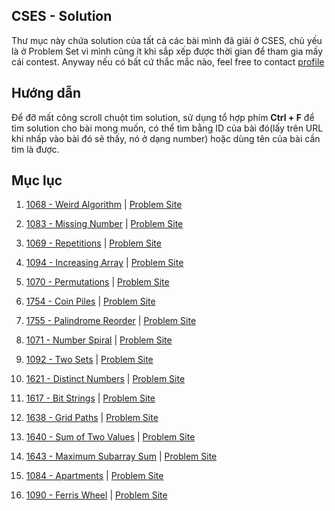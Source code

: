 ## CSES - Solution
Thư mục này chứa solution của tất cả các bài mình đã giải ở CSES, chủ yếu là ở Problem Set vì mình cũng ít khi sắp xếp được thời gian để tham gia mấy cái contest. Anyway nếu có bất cứ thắc mắc nào, feel free to contact [profile](https://nghoanglong.github.io/)

## Hướng dẫn

Để đỡ mất công scroll chuột tìm solution, sử dụng tổ hợp phím **Ctrl + F** để tìm solution cho bài mong muốn, có thể tìm bằng ID của bài đó(lấy trên URL khi nhấp vào bài đó sẽ thấy, nó ở dạng number) hoặc dùng tên của bài cần tìm là được.

## Mục lục

1. [1068 - Weird Algorithm](https://github.com/nghoanglong/CP-Solutions/tree/master/CSES/1068.cpp) | [Problem Site](https://cses.fi/problemset/task/1068/)

2. [1083 - Missing Number](https://github.com/nghoanglong/CP-Solutions/tree/master/CSES/1083.cpp) | [Problem Site](https://cses.fi/problemset/task/1083/)

3. [1069 - Repetitions](https://github.com/nghoanglong/CP-Solutions/tree/master/CSES/1069.cpp) | [Problem Site](https://cses.fi/problemset/task/1069/)

4. [1094 - Increasing Array](https://github.com/nghoanglong/CP-Solutions/tree/master/CSES/1094.cpp) | [Problem Site](https://cses.fi/problemset/task/1094/)

5. [1070 - Permutations](https://github.com/nghoanglong/CP-Solutions/tree/master/CSES/1070.cpp) | [Problem Site](https://cses.fi/problemset/task/1070/)

6. [1754 - Coin Piles](https://github.com/nghoanglong/CP-Solutions/tree/master/CSES/1754.cpp) | [Problem Site](https://cses.fi/problemset/task/1754/)

7. [1755 - Palindrome Reorder](https://github.com/nghoanglong/CP-Solutions/tree/master/CSES/1755.cpp) | [Problem Site](https://cses.fi/problemset/task/1755/)

8. [1071 - Number Spiral](https://github.com/nghoanglong/CP-Solutions/tree/master/CSES/1071.cpp) | [Problem Site](https://cses.fi/problemset/task/1071/)

9. [1092 - Two Sets](https://github.com/nghoanglong/CP-Solutions/tree/master/CSES/1092.cpp) | [Problem Site](https://cses.fi/problemset/task/1092/)

10. [1621 - Distinct Numbers](https://github.com/nghoanglong/CP-Solutions/tree/master/CSES/1621.cpp) | [Problem Site](https://cses.fi/problemset/task/1621/)

11. [1617 - Bit Strings](https://github.com/nghoanglong/CP-Solutions/tree/master/CSES/1617.cpp) | [Problem Site](https://cses.fi/problemset/task/1617/)

12. [1638 - Grid Paths](https://github.com/nghoanglong/CP-Solutions/tree/master/CSES/1638.cpp) | [Problem Site](https://cses.fi/problemset/task/1638/)

13. [1640 - Sum of Two Values](https://github.com/nghoanglong/CP-Solutions/tree/master/CSES/1640.cpp) | [Problem Site](https://cses.fi/problemset/task/1640/)

14. [1643 - Maximum Subarray Sum](https://github.com/nghoanglong/CP-Solutions/tree/master/CSES/1643.cpp) | [Problem Site](https://cses.fi/problemset/task/1643/)

15. [1084 - Apartments](https://github.com/nghoanglong/CP-Solutions/tree/master/CSES/1084.cpp) | [Problem Site](https://cses.fi/problemset/task/1084/)

16. [1090 - Ferris Wheel](https://github.com/nghoanglong/CP-Solutions/tree/master/CSES/1090.cpp) | [Problem Site](https://cses.fi/problemset/task/1090/)